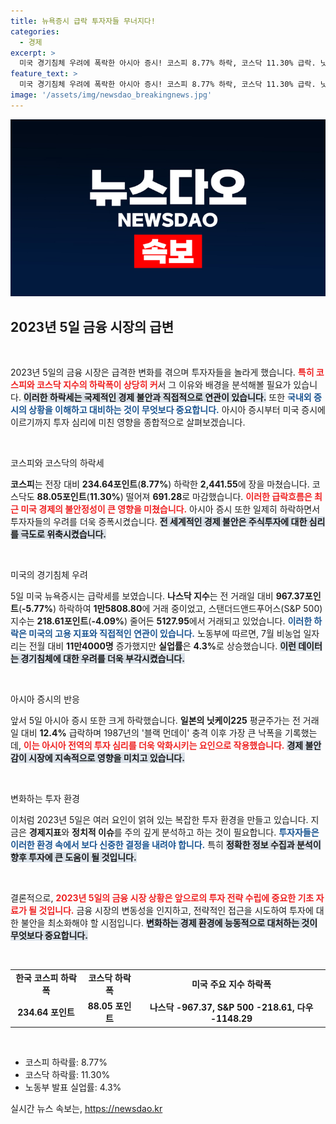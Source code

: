 ```yaml
---
title: 뉴욕증시 급락 투자자들 무너지다!
categories:
  - 경제
excerpt: >
  미국 경기침체 우려에 폭락한 아시아 증시! 코스피 8.77% 하락, 코스닥 11.30% 급락. 닛케이는 12.4% 폭락하며 1987년 이후 최악의 상황 극복 사례는? 지금 클릭해 불황의 진실을 확인하세요!
feature_text: >
  미국 경기침체 우려에 폭락한 아시아 증시! 코스피 8.77% 하락, 코스닥 11.30% 급락. 닛케이는 12.4% 폭락하며 1987년 이후 최악의 상황 극복 사례는? 지금 클릭해 불황의 진실을 확인하세요!
image: '/assets/img/newsdao_breakingnews.jpg'
---
```


<p><img src="/assets/img/newsdao_breakingnews.jpg" alt="ranknews 속보" /></p>

<h2 data-ke-size="size26">2023년 5일 금융 시장의 급변</h2>

<p data-ke-size="size16">&nbsp;</p>

<p>2023년 5일의 금융 시장은 급격한 변화를 겪으며 투자자들을 놀라게 했습니다. <b><span style="color: #ee2323;">특히 코스피와 코스닥 지수의 하락폭이 상당히 커</span></b>서 그 이유와 배경을 분석해볼 필요가 있습니다. <b><span style="background-color: #21538527;">이러한 하락세는 국제적인 경제 불안과 직접적으로 연관이 있습니다.</span></b> 또한 <b><span style="color: #1a5490;">국내외 증시의 상황을 이해하고 대비하는 것이 무엇보다 중요합니다.</span></b> 아시아 증시부터 미국 증시에 이르기까지 투자 심리에 미친 영향을 종합적으로 살펴보겠습니다.</p>

<p data-ke-size="size16">&nbsp;</p>

<p>코스피와 코스닥의 하락세</p>

<p><b>코스피</b>는 전장 대비 <b>234.64포인트</b>(<b>8.77%</b>) 하락한 <b>2,441.55</b>에 장을 마쳤습니다. 코스닥도 <b>88.05포인트</b>(<b>11.30%</b>) 떨어져 <b>691.28</b>로 마감했습니다. <b><span style="color: #ee2323;">이러한 급락흐름은 최근 미국 경제의 불안정성이 큰 영향을 미쳤습니다.</span></b> 아시아 증시 또한 일제히 하락하면서 투자자들의 우려를 더욱 증폭시켰습니다. <b><span style="background-color: #21538527;">전 세계적인 경제 불안은 주식투자에 대한 심리를 극도로 위축시켰습니다.</span></b></p>

<p data-ke-size="size16">&nbsp;</p>

<p>미국의 경기침체 우려</p>

<p>5일 미국 뉴욕증시는 급락세를 보였습니다. <b>나스닥 지수</b>는 전 거래일 대비 <b>967.37포인트</b>(<b>-5.77%</b>) 하락하여 <b>1만5808.80</b>에 거래 중이었고, 스탠더드앤드푸어스(S&amp;P 500) 지수는 <b>218.61포인트</b>(<b>-4.09%</b>) 줄어든 <b>5127.95</b>에서 거래되고 있었습니다. <b><span style="color: #1a5490;">이러한 하락은 미국의 고용 지표와 직접적인 연관이 있습니다.</span></b> 노동부에 따르면, 7월 비농업 일자리는 전월 대비 <b>11만4000명</b> 증가했지만 <b>실업률</b>은 <b>4.3%</b>로 상승했습니다. <b><span style="background-color: #21538527;">이런 데이터는 경기침체에 대한 우려를 더욱 부각시켰습니다.</span></b></p>

<p data-ke-size="size16">&nbsp;</p>

<p>아시아 증시의 반응</p>

<p>앞서 5일 아시아 증시 또한 크게 하락했습니다. <b>일본의 닛케이225</b> 평균주가는 전 거래일 대비 <b>12.4%</b> 급락하며 1987년의 '블랙 먼데이' 충격 이후 가장 큰 낙폭을 기록했는데, <b><span style="color: #ee2323;">이는 아시아 전역의 투자 심리를 더욱 악화시키는 요인으로 작용했습니다.</span></b> <b><span style="background-color: #21538527;">경제 불안감이 시장에 지속적으로 영향을 미치고 있습니다.</span></b></p>

<p data-ke-size="size16">&nbsp;</p>

<p>변화하는 투자 환경</p>

<p>이처럼 2023년 5일은 여러 요인이 얽혀 있는 복잡한 투자 환경을 만들고 있습니다. 지금은 <b>경제지표</b>와 <b>정치적 이슈</b>를 주의 깊게 분석하고 하는 것이 필요합니다. <b><span style="color: #1a5490;">투자자들은 이러한 환경 속에서 보다 신중한 결정을 내려야 합니다.</span></b> 특히 <b><span style="background-color: #21538527;">정확한 정보 수집과 분석이 향후 투자에 큰 도움이 될 것입니다.</span></b></p>

<p data-ke-size="size16">&nbsp;</p>

<p>결론적으로, <b><span style="color: #ee2323;">2023년 5일의 금융 시장 상황은 앞으로의 투자 전략 수립에 중요한 기초 자료가 될 것입니다.</span></b> 금융 시장의 변동성을 인지하고, 전략적인 접근을 시도하여 투자에 대한 불안을 최소화해야 할 시점입니다. <b><span style="background-color: #21538527;">변화하는 경제 환경에 능동적으로 대처하는 것이 무엇보다 중요합니다.</span></b></p>

<p data-ke-size="size16">&nbsp;</p>

<table>
  <tr>
    <td style="text-align: center; height: 17px;"><b>한국 코스피 하락폭</b></td>
    <td style="text-align: center; height: 17px;"><b>코스닥 하락폭</b></td>
    <td style="text-align: center; height: 17px;"><b>미국 주요 지수 하락폭</b></td>
  </tr>
  <tr>
    <td style="text-align: center; height: 17px;"><b>234.64 포인트</b></td>
    <td style="text-align: center; height: 17px;"><b>88.05 포인트</b></td>
    <td style="text-align: center; height: 17px;"><b>나스닥 -967.37, S&P 500 -218.61, 다우 -1148.29</b></td>
  </tr>
</table>

<p data-ke-size="size16">&nbsp;</p>

<ul>
  <li>코스피 하락률: 8.77%</li>
  <li>코스닥 하락률: 11.30%</li>
  <li>노동부 발표 실업률: 4.3%</li>
</ul>
실시간 뉴스 속보는, <a href="https://newsdao.kr" rel="dofollow">https://newsdao.kr</a>



